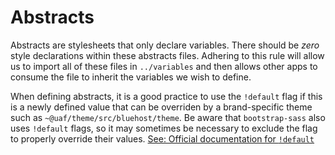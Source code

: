 # Abstracts

Abstracts are stylesheets that only declare variables. There should be _zero_ style declarations within these abstracts files. Adhering to this rule will allow us to import all of these files in `../variables` and then allows other apps to consume the file to inherit the variables we wish to define.

When defining abstracts, it is a good practice to use the `!default` flag if this is a newly defined value that can be overriden by a brand-specific theme such as `~@uaf/theme/src/bluehost/theme`. Be aware that `bootstrap-sass` also uses `!default` flags, so it may sometimes be necessary to exclude the flag to properly override their values. [See: Official documentation for `!default`](http://sass-lang.com/documentation/file.SASS_REFERENCE.html#variable_defaults_default)
